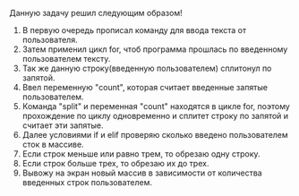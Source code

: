  Данную задачу решил следующим образом!

1. В первую очередь прописал команду для ввода текста от пользователя.
2. Затем применил цикл for, чтоб программа прошлась по введенному пользователем тексту.
3. Так же данную строку(введенную пользователем) сплитонул по запятой.
4. Ввел переменную "count", которая считает введенные запятые пользователем.
5. Команда "split" и переменная "count" находятся в цикле for, поэтому прохождение по циклу одновременно и сплитет строку по запятой и считает эти запятые.
6. Далее условиями if и elif проверяю сколько введено пользователем сток в массиве.
7. Если строк меньше или равно трем, то обрезаю одну строку.
8. Если строк больше трех, то обрезаю их до трех.
9. Вывожу на экран новый массив в зависимости от количества введенных строк пользователем.